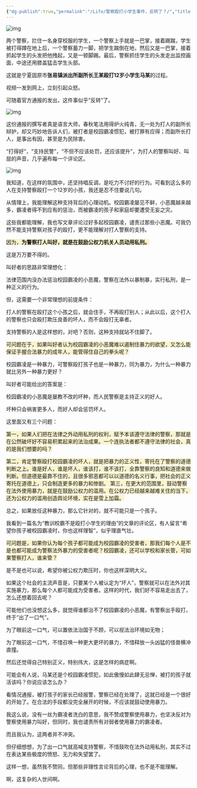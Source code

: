 ```yaml
---
{"dg-publish":true,"permalink":"/Life/警察殴打小学生事件，反转了？/","title":"魏春亮说｜警察殴打小学生事件，反转了？","tags":["clippings"]}
---
```


![img](https://chinadigitaltimes.net/chinese/files/2024/11/post-713469-674496ed91d15.)

两个警察，拦住一名身穿校服的学生，一个警察上手就是一巴掌，接着踢踹，学生被打得蹲在地上后，一个警察蓄力一脚，把学生踹倒在地，然后又是一巴掌，接着抓起学生的头发把他拽起，又是一顿脚踢。最后，警察抓住学生的头发走出监控画面，中途还用膝盖猛击学生头部。

这就是宁夏固原市**张易镇派出所副所长王某殴打12岁小学生马某**的过程。

视频一发到网上，立刻引起众怒。

可随着官方通报的发出，这件事似乎“反转”了。

![img](https://chinadigitaltimes.net/chinese/files/2024/11/post-713469-674496edc2b2b.png)

这份通报的撰写者真是语言大师，春秋笔法用得炉火纯青，无一处为打人的副所长辩护，却又巧妙地告诉人们，被打者是校园霸凌惯犯，被打罪有应得；而副所长打人，是事出有因，甚至是为民除害。

“打得好”，“支持民警”，“不但不应该处罚，还应该提升”，为打人的警察叫好、叫屈的声音，几乎遍布每一个评论区。

![img](https://chinadigitaltimes.net/chinese/files/2024/11/post-713469-674496edee5ff.png)

我知道，在这样的氛围中，还坚持唱反调，是吃力不讨好的行为。可看到这么多的人在支持警察殴打一个12岁的小孩，我还是忍不住要说几句。

从情理上，我能理解这种支持背后的心理动机。校园霸凌屡见不鲜，小恶魔越来越多，霸凌者得不到应有的惩治，而被霸凌的孩子和家庭却要遭受无妄之灾。

这些我都能理解，我也写文章评论过好多起校园霸凌，谴责过那些小恶魔。可我仍然不能支持警察对孩子的殴打，更不能理解对打人警察的支持。

<span style="background:rgba(240, 200, 0, 0.2)">因为，**为警察打人叫好，就是在鼓励公权力机关人员动用私刑。**</span>

这是万万要不得的。

叫好者的思路非常理想化：

法律范围内没办法惩治校园霸凌的小恶魔，警察在法外以暴制暴，实行私刑，是一种正义的行为。

但，这需要一个非常理想的前提条件：

打人的警察在殴打这个小孩之后，就会住手，不再殴打别人；从此以后，这个打人的警察也只会殴打欺压良善的坏人，而不会殴打无辜者。

支持警察的人是这样想的，对吧？否则，这种支持就站不住脚了。

<span style="background:rgba(240, 200, 0, 0.2)">可问题在于，如果叫好者认为校园霸凌的小恶魔难以遏制住暴力的欲望，又怎么能保证手握合法暴力的成年人，能管得住自己的拳头呢？</span>

校园霸凌是一种暴力，可警察殴打孩子也是一种暴力，同为暴力，为什么一种暴力就比另外一种暴力更好？

叫好者可能给出的答案是：

校园霸凌的小恶魔是屡教不改的坏种，而人民警察是主持正义的好人。

坏种只会祸害更多人，而好人却会惩罚坏人。

这里面又有三个问题：

<span style="background:rgba(240, 200, 0, 0.2)">第一，如果人们把在法律之外动用私刑的权利，赋予本该遵守法律的警察，那就是在公然破坏好不容易积累起来的法治成果。一个连执法者都不遵守法律的社会，真的是我们想要的吗？</span>

<span style="background:rgba(240, 200, 0, 0.2)">第二，肯定警察殴打校园霸凌的坏人，就是把暴力的正义性，寄托在了警察的道德判断之上。谁是好人，谁是坏人，谁该打，谁不该打，全靠警察的良知和道德来做判断。但道德是最靠不住的，且很多邪恶都可以以道德的名义行事，把社会的正义寄托在道德上，只会制造更多的暴力和惨剧。
</span>
<span style="background:rgba(240, 200, 0, 0.2)">第三，在更大的范围里，鼓动警察在法外使用暴力，就是在鼓励公权力的滥用。在公权力已经越来越难关住的当下，还为公权力的滥用创造舆论环境，实在是雪上加霜。</span>

总之，如果放任这种暴力，那么它针对的，就不可能只是一个孩子。

我看到一篇名为“教训校霸不是殴打小学生的理由”的文章的评论区，有人留言“希望你孩子被校园霸凌时，你也这样理智”，似乎理直气壮。

<span style="background:rgba(240, 200, 0, 0.2)">可问题是，如果你认为每个孩子都可能成为校园霸凌的受害者，那我们每个人是不是也都可能成为警察法外暴力的受害者呢？校园霸凌，还可以学校和家长管，可如果警察打人，谁来管？</span>

是不是也可以说，希望你被公权力欺压时，你也这样深明大义。

如果这个社会的主流声音是，只要某个人被认定为“坏人”，警察就可以在法外对其实施暴力，那么每个人都可能成为受害者。这样的时代，我们好不容易走出去了，怎么还想着回去呢？

可能他们也没想这么多，就觉得谁都治不了校园霸凌的小恶魔，有警察出手殴打，终于“出了一口气”。

为了眼前这一口气，可以置依法治国于不顾，可以视法治环境如无物；

为了眼前这一口气，不惜召唤一种更大更坏的暴力，不惜释放一头凶猛的怪兽横冲直撞。

然后还觉得自己特别正义，特别伟大，这是怎样的病症啊。

可能会有人说，马某还是个校园霸凌惯犯，如此傲慢如此肆无忌惮，被打的孩子就活该吗？你说应该怎么办？

看情况通报，被打孩子的家长已经报警，警察已经在处理了，这就已经是一个很好的开始了。在合法的手段都没完全展开的时候，不应该就鼓动使用暴力。

我这么说，没有一丝为霸凌者洗白的意思，我不赞成警察使用暴力，也坚决反对为警察使用暴力叫好，但同时，我也谴责所有对弱者使用暴力的霸凌者。

而且我认为，这两者并不冲突。

但仔细想想，为了出一口气就高喊支持警察，不惜鼓吹在法外动用私刑，其实不过在表达某些极度的愤怒、无力和失望罢了。

这样一想，虽然我不赞同，但那些非理性言论背后的心理，也不是不能理解。

啊，这复杂的人世间啊。
